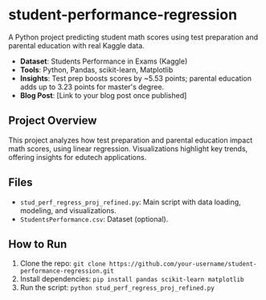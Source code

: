 # student-performance-regression

A Python project predicting student math scores using test preparation and parental education with real Kaggle data.

- **Dataset**: Students Performance in Exams (Kaggle)
- **Tools**: Python, Pandas, scikit-learn, Matplotlib
- **Insights**: Test prep boosts scores by ~5.53 points; parental education adds up to 3.23 points for master's degree.
- **Blog Post**: [Link to your blog post once published]

## Project Overview
This project analyzes how test preparation and parental education impact math scores, using linear regression. Visualizations highlight key trends, offering insights for edutech applications.

## Files
- `stud_perf_regress_proj_refined.py`: Main script with data loading, modeling, and visualizations.
- `StudentsPerformance.csv`: Dataset (optional).

## How to Run
1. Clone the repo: `git clone https://github.com/your-username/student-performance-regression.git`
2. Install dependencies: `pip install pandas scikit-learn matplotlib`
3. Run the script: `python stud_perf_regress_proj_refined.py`

